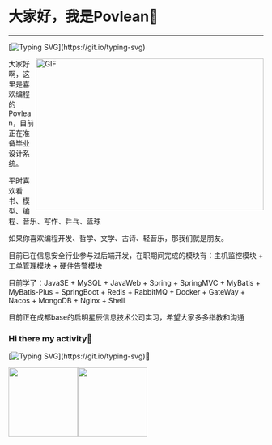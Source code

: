 # 大家好，我是Povlean👋

----------------------------

[![Typing SVG](https://readme-typing-svg.demolab.com/?lines=既自以心为形役+奚惆怅而独悲？;)](https://git.io/typing-svg)  

<img align="right" alt="GIF" src="https://github.com/abhisheknaiidu/abhisheknaiidu/blob/master/code.gif?raw=true" width="450" height="300" /> 
 
大家好啊，这里是喜欢编程的Povlean，目前正在准备毕业设计系统。 

平时喜欢看书、模型、编程、音乐、写作、乒乓、篮球 

如果你喜欢编程开发、哲学、文学、古诗、轻音乐，那我们就是朋友。

目前已在信息安全行业参与过后端开发，在职期间完成的模块有：主机监控模块 + 工单管理模块 + 硬件告警模块

目前学了：JavaSE + MySQL + JavaWeb + Spring + SpringMVC + MyBatis + MyBatis-Plus + SpringBoot + Redis + RabbitMQ + Docker + GateWay + Nacos + MongoDB + Nginx + Shell

目前正在成都base的启明星辰信息技术公司实习，希望大家多多指教和沟通

### Hi there my activity👋

[![Typing SVG](https://readme-typing-svg.demolab.com/?lines=桃李春风一杯酒+江湖夜雨十年灯;)](https://git.io/typing-svg)👋



<img align="" height="137px" src="https://github-readme-stats.vercel.app/api?username=Povlean&hide_title=true&hide_border=true&show_icons=true&include_all_commits=true&line_height=21&bg_color=0,EC6C6C,FFD479,FFFC79,73FA79&theme=graywhite&locale=cn" /><img align="" height="137px" src="https://github-readme-stats.vercel.app/api/top-langs/?username=Povlean&hide_title=true&hide_border=true&layout=compact&bg_color=0,73FA79,73FDFF,D783FF&theme=graywhite&locale=cn" />
